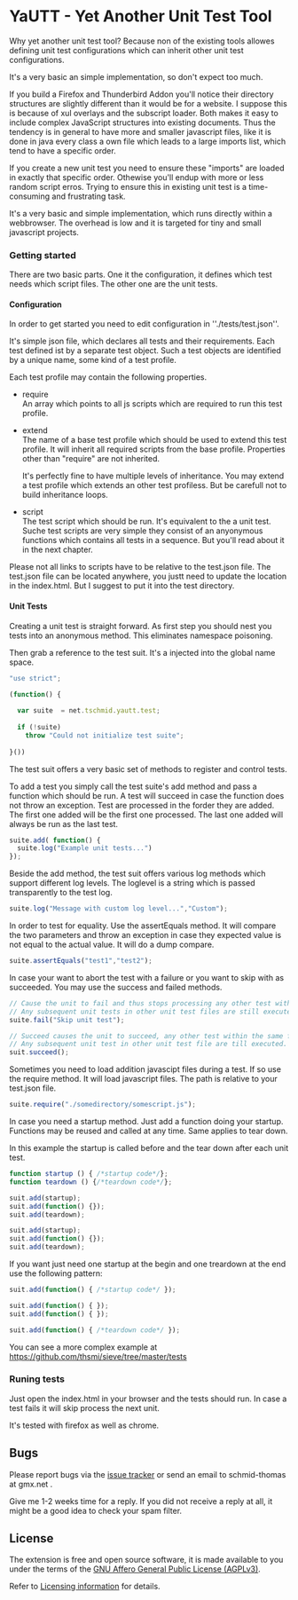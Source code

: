 # YaUTT - Yet Another Unit Test Tool

Why yet another unit test tool? Because non of the existing tools allowes defining unit test configurations which 
can inherit other unit test configurations.

It's a very basic an simple implementation, so don't expect too much.

If you build a Firefox and Thunderbird Addon you'll notice their directory structures are
slightly different than it would be for a website. I suppose this is because of xul overlays and the subscript loader. Both makes it easy to include complex JavaScript structures into existing documents. Thus the tendency is in general to have more and smaller javascript files, like it is done in java every class a own file which leads to a large imports list, which tend to have a specific order.

If you create a new unit test you need to ensure these "imports" are loaded in exactly that specific order. Othewise you'll endup with more or less random script erros. Trying to ensure this in existing unit test is a time-consuming and frustrating task.

It's a very basic and simple implementation, which runs directly within a webbrowser. The overhead is low and it is targeted for tiny and small javascript projects.

### Getting started

There are two basic parts. One it the configuration, it defines which test needs which script files. The other one are the unit tests.

#### Configuration

In order to get started you need to edit configuration in ''./tests/test.json''.  

It's simple json file, which declares all tests and their requirements. Each test defined ist by a separate test object. Such a test objects are identified by a unique name, some kind of a test profile.

Each test profile may contain the following properties.

* require<br/>
    An array which points to all js scripts which are required to run this test profile. 

* extend<br/>
    The name of a base test profile which should be used to extend this test profile. 
    It will inherit all required scripts from the base profile. Properties other than
    "require" are not inherited.   
    
    It's perfectly fine to have multiple levels of inheritance. You may extend a test 
    profile which extends an other test profiless. But be carefull not to build inheritance loops.
    
* script<br/>
    The test script which should be run. It's equivalent to the a unit test. Suche test scripts are 
    very simple they consist of an anyonymous functions which contains all tests in a sequence. But
    you'll read about it in the next chapter.
    
Please not all links to scripts have to be relative to the test.json file. The test.json file can be located anywhere, you justt need to update the location in the index.html. But I suggest to put it into the test directory.

#### Unit Tests
  
Creating a unit test is straight forward. As first step you should nest you tests into an anonymous method.
This eliminates namespace poisoning.

Then grab a reference to the test suit. It's a injected into the global name space.

```javascript
"use strict";
  
(function() {

  var suite  = net.tschmid.yautt.test;
    
  if (!suite)
    throw "Could not initialize test suite";
    
}())
```

The test suit offers a very basic set of methods to register and control tests.

To add a test you simply call the test suite's add method and pass a function which should be run.
A test will succeed in case the function does not throw an exception. Test are processed in the forder they 
are added. The first one added will be the first one processed. The last one added will always be run as the 
last test.

```javascript
suite.add( function() {  	
  suite.log("Example unit tests...")
}); 
```

Beside the add method, the test suit offers various log methods which support different log levels.
The loglevel is a string which is passed transparently to the test log.

```javascript
suite.log("Message with custom log level...","Custom");
```

In order to test for equality. Use the assertEquals method. It will compare the two parameters and
throw an exception in case they expected value is not equal to the actual value. It will do a dump compare.

```javascript
suite.assertEquals("test1","test2");
```

In case your want to abort the test with a failure or you want to skip with as succeeded. You may use
the success and failed methods. 

```javascript
// Cause the unit to fail and thus stops processing any other test within the same file.
// Any subsequent unit tests in other unit test files are still executed.
suite.fail("Skip unit test");

// Succeed causes the unit to succeed, any other test within the same file will be skipped. 
// Any subsequent unit test in other unit test file are till executed.
suit.succeed();
``` 

Sometimes you need to load addition javascipt files during a test. If so use the require method.
It will load javascript files. The path is relative to your test.json file.

```javascript
suite.require("./somedirectory/somescript.js");
```

In case you need a startup method. Just add a function doing your startup. Functions may be reused 
and called at any time. Same applies to tear down.

In this example the startup is called before and the tear down after each unit test.

```javascript
function startup () { /*startup code*/};
function teardown () {/*teardown code*/};

suit.add(startup);
suit.add(function() {});
suit.add(teardown);

suit.add(startup);
suit.add(function() {});
suit.add(teardown);

```

If you want just need one startup at the begin and one treardown at the end use the following pattern:

```javascript
suit.add(function() { /*startup code*/ });

suit.add(function() { });
suit.add(function() { });

suit.add(function() { /*teardown code*/ });
```

You can see a more complex example at https://github.com/thsmi/sieve/tree/master/tests
 
### Runing tests

Just open the index.html in your browser and the tests should run. In case a test fails it will
skip process the next unit.

It's tested with firefox as well as chrome.

## Bugs

Please report bugs via the [issue tracker](https://github.com/thsmi/YaUTT/issues) 
or send an email to schmid-thomas at gmx.net . 

Give me 1-2 weeks time for a reply. If you did not receive a reply at all, it 
might be a good idea to check your spam filter. 

## License

The extension is free and open source software, it is made available to you 
under the terms of the [GNU Affero General Public License (AGPLv3)](http://www.fsf.org/licensing/licenses/agpl-3.0.html).

Refer to [Licensing information](https://github.com/thsmi/YaUTT/blob/master/LICENSE.md) for details.
